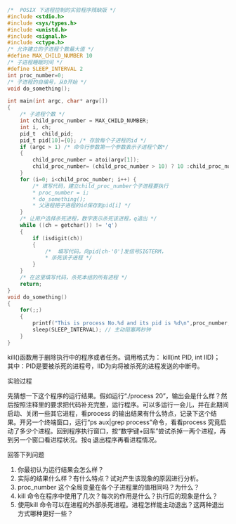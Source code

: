 ```C
/*  POSIX 下进程控制的实验程序残缺版 */ 
#include <stdio.h> 
#include <sys/types.h>
#include <unistd.h> 
#include <signal.h>
#include <ctype.h> 
/* 允许建立的子进程个数最大值 */
#define MAX_CHILD_NUMBER 10 
/* 子进程睡眠时间 */
#define SLEEP_INTERVAL 2 
int proc_number=0; 
/* 子进程的自编号，从0开始 */
void do_something(); 

int main(int argc, char* argv[])
{   
    /* 子进程个数 */
    int child_proc_number = MAX_CHILD_NUMBER; 
    int i, ch; 
    pid_t  child_pid; 
    pid_t pid[10]={0}; /* 存放每个子进程的id */ 
    if (argc > 1) /* 命令行参数第一个参数表示子进程个数*/ 
    {
        child_proc_number = atoi(argv[1]); 
        child_proc_number= (child_proc_number > 10) ? 10 :child_proc_number;
    } 
    for (i=0; i<child_proc_number; i++) { 
        /* 填写代码，建立child_proc_number个子进程要执行
        * proc_number = i; 
        * do_something(); 
        * 父进程把子进程的id保存到pid[i] */ 
    }
    /* 让用户选择杀死进程，数字表示杀死该进程，q退出 */
    while ((ch = getchar()) != 'q')  
    { 
        if (isdigit(ch)) 
        { 
            /*  填写代码，向pid[ch-'0']发信号SIGTERM， 
            * 杀死该子进程 */ 
        }
    } 
    /* 在这里填写代码，杀死本组的所有进程 */ 
    return;
} 
void do_something() 
{ 
    for(;;) 
    {  
        printf("This is process No.%d and its pid is %d\n",proc_number,  getpid());
        sleep(SLEEP_INTERVAL); // 主动阻塞两秒钟
    }
}
```
kill()函数用于删除执行中的程序或者任务。调用格式为： 
          kill(int PID,   int IID)；                                                                                   
    其中：PID是要被杀死的进程号，IID为向将被杀死的进程发送的中断号。 
    
实验过程

先猜想一下这个程序的运行结果。假如运行“./process 20”，输出会是什么样？然后按照注释里的要求把代码补充完整，运行程序。可以多运行一会儿，并在此期间启动、关闭一些其它进程，看process 的输出结果有什么特点，记录下这个结果。开另一个终端窗口，运行“ps aux|grep process”命令，看看process 究竟启动了多少个进程。回到程序执行窗口，按“数字键+回车”尝试杀掉一两个进程，再到另一个窗口看进程状况。按q 退出程序再看进程情况。

回答下列问题
1. 你最初认为运行结果会怎么样？
2. 实际的结果什么样？有什么特点？试对产生该现象的原因进行分析。
3. proc_number 这个全局变量在各个子进程里的值相同吗？为什么？
4. kill 命令在程序中使用了几次？每次的作用是什么？执行后的现象是什么？
5. 使用kill 命令可以在进程的外部杀死进程。进程怎样能主动退出？这两种退出方式哪种更好一些？

